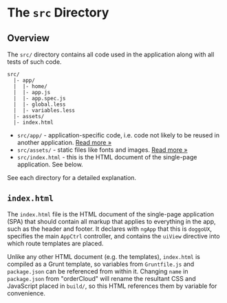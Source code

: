 # The `src` Directory

## Overview

The `src/` directory contains all code used in the application along with all
tests of such code.

```
src/
  |- app/
  |  |- home/
  |  |- app.js
  |  |- app.spec.js
  |  |- global.less
  |  |- variables.less
  |- assets/
  |- index.html
```

- `src/app/` - application-specific code, i.e. code not likely to be reused in
  another application. [Read more &raquo;](app/README.md)
- `src/assets/` - static files like fonts and images. 
  [Read more &raquo;](assets/README.md)
- `src/index.html` - this is the HTML document of the single-page application.
  See below.

See each directory for a detailed explanation.

## `index.html`

The `index.html` file is the HTML document of the single-page application (SPA)
that should contain all markup that applies to everything in the app, such as
the header and footer. It declares with `ngApp` that this is `doggoUX`,
specifies the main `AppCtrl` controller, and contains the `uiView` directive
into which route templates are placed.

Unlike any other HTML document (e.g. the templates), `index.html` is compiled as
a Grunt template, so variables from `Gruntfile.js` and `package.json` can be
referenced from within it. Changing `name` in `package.json` from
"orderCloud" will rename the resultant CSS and JavaScript placed in `build/`,
so this HTML references them by variable for convenience.
